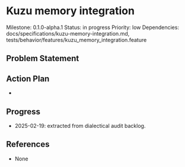 # Kuzu memory integration
Milestone: 0.1.0-alpha.1
Status: in progress
Priority: low
Dependencies: docs/specifications/kuzu-memory-integration.md, tests/behavior/features/kuzu_memory_integration.feature

## Problem Statement
<description>


## Action Plan
- <tasks>

## Progress
- 2025-02-19: extracted from dialectical audit backlog.

## References
- None
